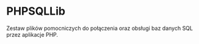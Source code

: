 # PHPSQLLib

Zestaw plików pomocniczych do połączenia oraz obsługi baz danych SQL przez
aplikacje PHP.

